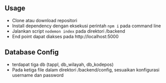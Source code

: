 ## Usage

- Clone atau download repositori
- Install dependency dengan eksekusi perintah `npm i` pada command line
- Jalankan script `nodemon index` pada direktori /backend
- End point dapat diakses pada http://localhost:5000 

## Database Config
- terdapat tiga db (tappl, db_wilayah, db_kodepos)
- Pada ketiga file dalam direktori /backend/config, sesuaikan konfigurasi username dan password
